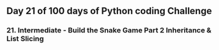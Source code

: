 ## Day 21 of 100 days of Python coding Challenge

### 21. Intermediate - Build the Snake Game Part 2 Inheritance & List Slicing